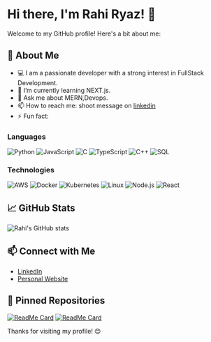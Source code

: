 

# Hi there, I'm Rahi Ryaz! 👋

Welcome to my GitHub profile! Here's a bit about me:

## 🚀 About Me
- 💻 I am a passionate developer with a strong interest in FullStack Development.
- 🌱 I’m currently learning NEXT.js.
- 💬 Ask me about MERN,Devops.
- 📫 How to reach me: shoot message on <a href="https://www.linkedin.com/in/rahi-reyaz">linkedin</a>
- ⚡ Fun fact: 

### Languages

![Python](https://img.shields.io/badge/-Python-000?&logo=Python)
![JavaScript](https://img.shields.io/badge/-JavaScript-000?&logo=JavaScript)
![C](https://img.shields.io/badge/-C-000?&logo=C)
![TypeScript](https://img.shields.io/badge/-TypeScript-000?&logo=TypeScript)
![C++](https://img.shields.io/badge/-C++-000?&logo=c%2b%2b&logoColor=00599C)
![SQL](https://img.shields.io/badge/-SQL-000?&logo=MySQL)


### Technologies

![AWS](https://img.shields.io/badge/-AWS-000?&logo=Amazon-AWS&logoColor=F90)
![Docker](https://img.shields.io/badge/-Docker-000?&logo=Docker)
![Kubernetes](https://img.shields.io/badge/-Kubernetes-000?&logo=Kubernetes)
![Linux](https://img.shields.io/badge/-Linux-000?&logo=Linux)
![Node.js](https://img.shields.io/badge/-Node.js-000?&logo=node.js)
![React](https://img.shields.io/badge/-React-000?&logo=React)


## 📈 GitHub Stats
![Rahi's GitHub stats](https://github-readme-stats.vercel.app/api?username=rahi-ryaz&show_icons=true&theme=radical)

## 📫 Connect with Me
- [LinkedIn](https://www.linkedin.com/in/rahi-reyaz)
- [Personal Website](https://rahi-seven.vercel.app/)


## 📌 Pinned Repositories
[![ReadMe Card](https://github-readme-stats.vercel.app/api/pin/?username=rahi-ryaz&repo=your-repo-1)](https://github.com/rahi-ryaz/your-repo-1)
[![ReadMe Card](https://github-readme-stats.vercel.app/api/pin/?username=rahi-ryaz&repo=your-repo-2)](https://github.com/rahi-ryaz/your-repo-2)

Thanks for visiting my profile! 😊
